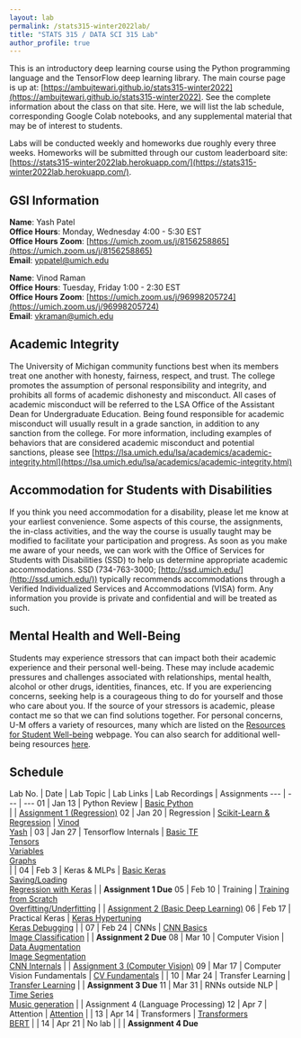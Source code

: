 ```yaml
---
layout: lab
permalink: /stats315-winter2022lab/
title: "STATS 315 / DATA SCI 315 Lab"
author_profile: true
---
```


This is an introductory deep learning course using the Python programming language and the TensorFlow deep learning library. The main course page is up at: [https://ambujtewari.github.io/stats315-winter2022](https://ambujtewari.github.io/stats315-winter2022). See the complete information about the class on that site. Here, we will list the lab schedule, corresponding Google Colab notebooks, and any supplemental material that may be of interest to students.

Labs will be conducted weekly and homeworks due roughly every three weeks. Homeworks will be submitted through our custom leaderboard site: [https://stats315-winter2022lab.herokuapp.com/](https://stats315-winter2022lab.herokuapp.com/). 

## GSI Information

**Name**: Yash Patel   
**Office Hours**: Monday, Wednesday 4:00 - 5:30 EST   
**Office Hours Zoom**: [https://umich.zoom.us/j/8156258865](https://umich.zoom.us/j/8156258865)   
**Email**: [yppatel@umich.edu](mailto:yppatel@umich.edu)   


**Name**: Vinod Raman  
**Office Hours**: Tuesday, Friday 1:00 - 2:30 EST   
**Office Hours Zoom**: [https://umich.zoom.us/j/96998205724](https://umich.zoom.us/j/96998205724)    
**Email**: [vkraman@umich.edu](mailto:vkraman@umich.edu)   

## Academic Integrity

The University of Michigan community functions best when its members treat one another with honesty, fairness, respect, and trust. The college promotes the assumption of personal responsibility and integrity, and prohibits all forms of academic dishonesty and misconduct. All cases of academic misconduct will be referred to the LSA Office of the Assistant Dean for Undergraduate Education. Being found responsible for academic misconduct will usually result in a grade sanction, in addition to any sanction from the college. For more information, including examples of behaviors that are considered academic misconduct and potential sanctions, please see [https://lsa.umich.edu/lsa/academics/academic-integrity.html](https://lsa.umich.edu/lsa/academics/academic-integrity.html)

## Accommodation for Students with Disabilities

If you think you need accommodation for a disability, please let me know at your earliest convenience. Some aspects of this course, the assignments, the in-class activities, and the way the course is usually taught may be modified to facilitate your participation and progress. As soon as you make me aware of your needs, we can work with the Office of Services for Students with Disabilities (SSD) to help us determine appropriate academic accommodations. SSD (734-763-3000; [http://ssd.umich.edu/](http://ssd.umich.edu/)) typically recommends accommodations through a Verified Individualized Services and Accommodations (VISA) form. Any information you provide is private and confidential and will be treated as such.

## Mental Health and Well-Being

Students may experience stressors that can impact both their academic experience and their personal well-being. These may include academic pressures and challenges associated with relationships, mental health, alcohol or other drugs, identities, finances, etc. If you are experiencing concerns, seeking help is a courageous thing to do for yourself and those who care about you. If the source of your stressors is academic, please contact me so that we can find solutions together. For personal concerns, U-M offers a variety of resources, many which are listed on the [Resources for Student Well-being](https://wellbeing.studentlife.umich.edu/resources-list) webpage. You can also search for additional well-being resources [here](https://wellbeing.studentlife.umich.edu/well-being-resources). 

## Schedule

Lab No. | Date | Lab Topic | Lab Links | Lab Recordings | Assignments
---         | ---  | ---
01     | Jan 13 | Python Review | [Basic Python](https://colab.research.google.com/drive/1nav4XhGq9hpUdYkwrMJs-c5sJ1VzqSy6?usp=sharing) <br/> |  | [Assignment 1 (Regression)](https://colab.research.google.com/drive/19b5qrXreqrkIeBP6ZC-sZT4AilWctO81?usp=sharing)
02     | Jan 20 | Regression | [Scikit-Learn & Regression](https://colab.research.google.com/github/jakevdp/PythonDataScienceHandbook/blob/master/notebooks/05.06-Linear-Regression.ipynb) | [Vinod](https://umich.zoom.us/rec/share/PNy-eOEFph4QdbFFufta_PpIaq8WE5o06j5sAdBB758K5imUv3l4bC7EFPhFBYqL.oU05XZHzyZIP0Ds7) <br /> [Yash](https://umich.zoom.us/rec/share/t_-k4ozHKVrQ4OdEn7ACm8ATXI_vhpQSVNYBMwb9qjIXei-H8cGysDTm-A004BMV.9Lhj0o0WyHbd90bz?startTime=1642707048000) | 
03     | Jan 27  | Tensorflow Internals | [Basic TF](https://colab.research.google.com/github/tensorflow/docs/blob/master/site/en/tutorials/quickstart/beginner.ipynb) <br/>  [Tensors](https://colab.research.google.com/github/tensorflow/docs/blob/master/site/en/guide/tensor.ipynb) <br/> [Variables](https://colab.research.google.com/github/tensorflow/docs/blob/master/site/en/guide/variable.ipynb) <br/> [Graphs](https://colab.research.google.com/github/tensorflow/docs/blob/master/site/en/guide/intro_to_graphs.ipynb) <br/> |  | 
04     | Feb 3 | Keras & MLPs | [Basic Keras](https://colab.research.google.com/github/tensorflow/docs/blob/snapshot-keras/site/en/guide/keras/sequential_model.ipynb) <br/> [Saving/Loading](https://colab.research.google.com/github/tensorflow/docs/blob/master/site/en/tutorials/keras/save_and_load.ipynb) <br/> [Regression with Keras](https://colab.research.google.com/github/tensorflow/docs/blob/master/site/en/tutorials/keras/regression.ipynb) |  | **Assignment 1 Due**
05     | Feb 10 | Training | [Training from Scratch](https://colab.research.google.com/github/tensorflow/docs/blob/snapshot-keras/site/en/guide/keras/writing_a_training_loop_from_scratch.ipynb) <br /> [Overfitting/Underfitting](https://colab.research.google.com/github/tensorflow/docs/blob/master/site/en/tutorials/keras/overfit_and_underfit.ipynb)  | | [Assignment 2 (Basic Deep Learning)](https://colab.research.google.com/drive/1ci9YPqRZU6Ar3c7Z1O0Rrn5BupJ40gg7?usp=sharing)
06     | Feb 17 | Practical Keras | [Keras Hypertuning](https://colab.research.google.com/github/tensorflow/docs/blob/master/site/en/tutorials/keras/keras_tuner.ipynb) <br /> [Keras Debugging](https://colab.research.google.com/github/keras-team/keras-io/blob/master/examples/keras_recipes/ipynb/debugging_tips.ipynb)  | | 
07     | Feb 24 | CNNs | [CNN Basics](https://colab.research.google.com/github/tensorflow/docs/blob/master/site/en/tutorials/images/cnn.ipynb) <br /> [Image Classification](https://colab.research.google.com/github/tensorflow/docs/blob/master/site/en/tutorials/images/classification.ipynb) |  | **Assignment 2 Due**
08     | Mar 10 | Computer Vision | [Data Augmentation](https://colab.research.google.com/github/tensorflow/docs/blob/master/site/en/tutorials/images/data_augmentation.ipynb) <br /> [Image Segmentation](https://colab.research.google.com/github/tensorflow/docs/blob/master/site/en/tutorials/images/segmentation.ipynb) <br /> [CNN Internals](https://colab.research.google.com/github/keras-team/keras-io/blob/master/examples/vision/ipynb/visualizing_what_convnets_learn.ipynb#scrollTo=JI7fr1VX0GU7)  | | [Assignment 3 (Computer Vision)](https://colab.research.google.com/drive/1y1zWhYVKXn1YfVm1s6wHSkTo0fvAYq3X?usp=sharing)
09     | Mar 17 | Computer Vision Fundamentals | [CV Fundamentals](https://colab.research.google.com/drive/1Al2xqnVEiOHeylVvux3P-_lRHHtUK-M7?usp=sharing)  |  | 
10     | Mar 24 | Transfer Learning | [Transfer Learning](https://colab.research.google.com/drive/1EWJKOD6_mr31c51qCEn4y4Yp7oagE6ou?usp=sharing) | | **Assignment 3 Due** 
11     | Mar 31 | RNNs outside NLP | [Time Series](https://colab.research.google.com/github/tensorflow/docs/blob/master/site/en/tutorials/structured_data/time_series.ipynb) <br /> [Music generation](https://colab.research.google.com/github/tensorflow/docs/blob/master/site/en/tutorials/audio/music_generation.ipynb)  | | Assignment 4 (Language Processing)
12     | Apr 7 | Attention | [Attention](https://colab.research.google.com/github/tensorflow/text/blob/master/docs/tutorials/nmt_with_attention.ipynb)  | | 
13     | Apr 14 | Transformers | [Transformers](https://colab.research.google.com/github/tensorflow/text/blob/master/docs/tutorials/transformer.ipynb) <br /> [BERT](https://colab.research.google.com/github/tensorflow/text/blob/master/docs/tutorials/classify_text_with_bert.ipynb) |  |
14     | Apr 21 | No lab |  | | **Assignment 4 Due**
